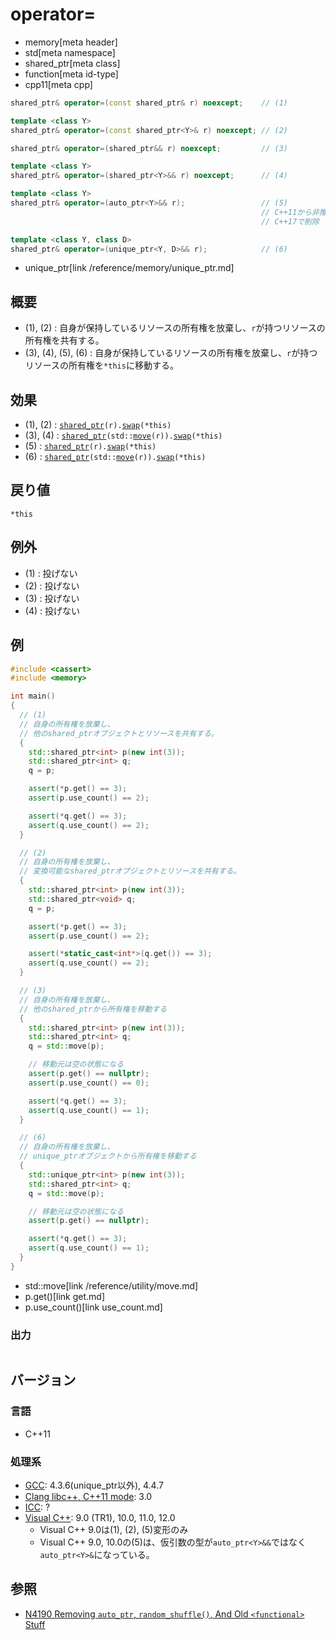 # operator=
* memory[meta header]
* std[meta namespace]
* shared_ptr[meta class]
* function[meta id-type]
* cpp11[meta cpp]

```cpp
shared_ptr& operator=(const shared_ptr& r) noexcept;    // (1)

template <class Y>
shared_ptr& operator=(const shared_ptr<Y>& r) noexcept; // (2)

shared_ptr& operator=(shared_ptr&& r) noexcept;         // (3)

template <class Y>
shared_ptr& operator=(shared_ptr<Y>&& r) noexcept;      // (4)

template <class Y>
shared_ptr& operator=(auto_ptr<Y>&& r);                 // (5)
                                                        // C++11から非推奨
                                                        // C++17で削除

template <class Y, class D>
shared_ptr& operator=(unique_ptr<Y, D>&& r);            // (6)
```
* unique_ptr[link /reference/memory/unique_ptr.md]

## 概要
- (1), (2) : 自身が保持しているリソースの所有権を放棄し、`r`が持つリソースの所有権を共有する。
- (3), (4), (5), (6) : 自身が保持しているリソースの所有権を放棄し、`r`が持つリソースの所有権を`*this`に移動する。


## 効果
- (1), (2) : [`shared_ptr`](op_constructor.md)`(r).`[`swap`](swap.md)`(*this)`
- (3), (4) : [`shared_ptr`](op_constructor.md)`(std::`[`move`](/reference/utility/move.md)`(r)).`[`swap`](swap.md)`(*this)`
- (5) : [`shared_ptr`](op_constructor.md)`(r).`[`swap`](swap.md)`(*this)`
- (6) : [`shared_ptr`](op_constructor.md)`(std::`[`move`](/reference/utility/move.md)`(r)).`[`swap`](swap.md)`(*this)`


## 戻り値
`*this`


## 例外
- (1) : 投げない
- (2) : 投げない
- (3) : 投げない
- (4) : 投げない


## 例
```cpp example
#include <cassert>
#include <memory>

int main()
{
  // (1)
  // 自身の所有権を放棄し、
  // 他のshared_ptrオブジェクトとリソースを共有する。
  {
    std::shared_ptr<int> p(new int(3));
    std::shared_ptr<int> q;
    q = p;

    assert(*p.get() == 3);
    assert(p.use_count() == 2);

    assert(*q.get() == 3);
    assert(q.use_count() == 2);
  }

  // (2)
  // 自身の所有権を放棄し、
  // 変換可能なshared_ptrオブジェクトとリソースを共有する。
  {
    std::shared_ptr<int> p(new int(3));
    std::shared_ptr<void> q;
    q = p;

    assert(*p.get() == 3);
    assert(p.use_count() == 2);

    assert(*static_cast<int*>(q.get()) == 3);
    assert(q.use_count() == 2);
  }

  // (3)
  // 自身の所有権を放棄し、
  // 他のshared_ptrから所有権を移動する
  {
    std::shared_ptr<int> p(new int(3));
    std::shared_ptr<int> q;
    q = std::move(p);

    // 移動元は空の状態になる
    assert(p.get() == nullptr);
    assert(p.use_count() == 0);

    assert(*q.get() == 3);
    assert(q.use_count() == 1);
  }

  // (6)
  // 自身の所有権を放棄し、
  // unique_ptrオブジェクトから所有権を移動する
  {
    std::unique_ptr<int> p(new int(3));
    std::shared_ptr<int> q;
    q = std::move(p);

    // 移動元は空の状態になる
    assert(p.get() == nullptr);

    assert(*q.get() == 3);
    assert(q.use_count() == 1);
  }
}
```
* std::move[link /reference/utility/move.md]
* p.get()[link get.md]
* p.use_count()[link use_count.md]

### 出力
```
```

## バージョン
### 言語
- C++11

### 処理系
- [GCC](/implementation.md#gcc): 4.3.6(unique_ptr以外), 4.4.7
- [Clang libc++, C++11 mode](/implementation.md#clang): 3.0
- [ICC](/implementation.md#icc): ?
- [Visual C++](/implementation.md#visual_cpp): 9.0 (TR1), 10.0, 11.0, 12.0
	- Visual C++ 9.0は(1), (2), (5)変形のみ
	- Visual C++ 9.0, 10.0の(5)は、仮引数の型が`auto_ptr<Y>&&`ではなく`auto_ptr<Y>&`になっている。


## 参照
- [N4190 Removing `auto_ptr`, `random_shuffle()`, And Old `<functional>` Stuff](http://www.open-std.org/jtc1/sc22/wg21/docs/papers/2014/n4190.htm)
